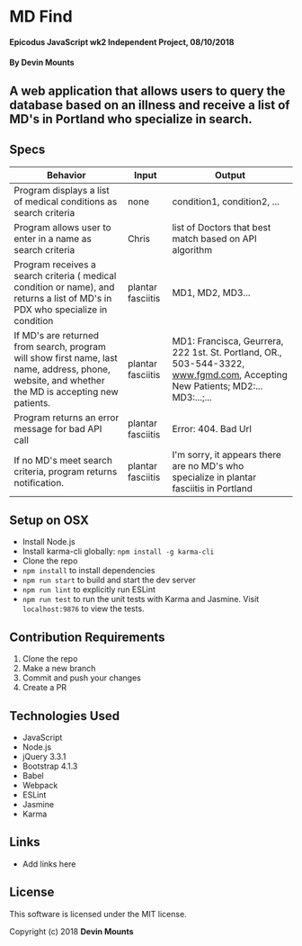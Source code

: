 # MD Find

#### Epicodus JavaScript wk2 Independent Project, 08/10/2018

#### By Devin Mounts

## A web application that allows users to query the database based on an illness and receive a list of MD's in Portland who specialize in search.


## Specs

| Behavior | Input | Output |
|----------|-------|--------|
| Program displays a list of medical conditions as search criteria | none| condition1, condition2, ... |
| Program allows user to enter in a name as search criteria | Chris | list of Doctors that best match based on API algorithm  |
| Program receives a search criteria ( medical condition or name), and returns a list of MD's in PDX who specialize in condition | plantar fasciitis | MD1, MD2, MD3... |
| If MD's are returned from search, program will show first name, last name, address, phone, website, and whether the MD is accepting new patients. | plantar fasciitis | MD1: Francisca, Geurrera, 222 1st. St. Portland, OR., 503-544-3322, www.fgmd.com, Accepting New Patients; MD2:... MD3:...;... |
| Program returns an error message for bad API call | plantar fasciitis | Error: 404. Bad Url |
| If no MD's meet search criteria, program returns notification.| plantar fasciitis | I'm sorry, it appears there are no MD's who specialize in plantar fasciitis in Portland |

## Setup on OSX

* Install Node.js
* Install karma-cli globally: `npm install -g karma-cli`
* Clone the repo
* `npm install` to install dependencies
* `npm run start` to build and start the dev server
* `npm run lint` to explicitly run ESLint
* `npm run test` to run the unit tests with Karma and Jasmine. Visit `localhost:9876` to view the tests.

## Contribution Requirements

1. Clone the repo
1. Make a new branch
1. Commit and push your changes
1. Create a PR

## Technologies Used

* JavaScript
* Node.js
* jQuery 3.3.1
* Bootstrap 4.1.3
* Babel
* Webpack
* ESLint
* Jasmine
* Karma

## Links

* Add links here

## License

This software is licensed under the MIT license.

Copyright (c) 2018 **Devin Mounts**
